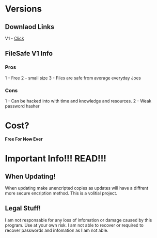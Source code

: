 
# Versions
## Downlaod Links
V1 - <a href="https://github.com/Haz001/FileSafe/raw/master/V1/FileSafeV1.exe">Click</a>

## FileSafe V1 Info
### Pros
1 - Free
2 - small size
3 - Files are safe from average everyday Joes
### Cons
1 - Can be hacked into with time and knowledge and resources.
2 - Weak password hasher
# Cost?
<b>Free For <s>Now</s> Ever</b>
# Important Info!!! READ!!!
## When Updating!
When updating make unencripted copies as updates will have a diffrent more secure encription method.
This is a volitial project.
## Legal Stuff!
I am not responsable for any loss of infomation or damage caused by this program. Use at your own risk.
I am not able to recover or required to recover passwords and infomation as I am not able.

